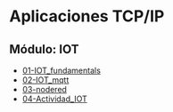 # Aplicaciones TCP/IP


## Módulo: IOT
- [01-IOT_fundamentals](01-IOT_fundamentals/iot_fundamentals.md)
- [02-IOT_mqtt](02-IOT_mqtt/iot_mqtt.md)
- [03-nodered](IOT/03-nodered/nodered.md)
- [04-Actividad_IOT](04-Actividad_IOT/actividad_IOT.md)

